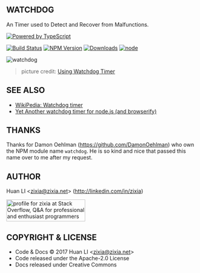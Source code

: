 WATCHDOG
--------
An Timer used to Detect and Recover from Malfunctions.

[![Powered by TypeScript](https://img.shields.io/badge/Powered%20By-TypeScript-blue.svg)](https://www.typescriptlang.org/)

[![Build Status](https://travis-ci.org/zixia/watchdog.svg?branch=master)](https://travis-ci.org/zixia/watchdog) [![NPM Version](https://badge.fury.io/js/watchdog.svg)](https://badge.fury.io/js/watchdog) [![Downloads](http://img.shields.io/npm/dm/watchdog.svg?style=flat-square)](https://npmjs.org/package/watchdog) [![node](https://img.shields.io/node/v/watchdog.svg?maxAge=604800)](https://nodejs.org/)

![watchdog](https://zixia.github.io/watchdog/images/watchdog.png)
> picture credit: [Using Watchdog Timer](https://www.logicsupply.com/explore/io-hub/tutorial-using-beaglebone-black-watchdog-timer/)

SEE ALSO
--------
* [WikiPedia: Watchdog timer](https://en.wikipedia.org/wiki/Watchdog_timer)
* [Yet Another watchdog timer for node.js (and browserify)](https://github.com/andrew-filonenko/ya-watchdog)

THANKS
------
Thanks for Damon Oehlman (https://github.com/DamonOehlman) who own the NPM module name `watchdog`. He is so kind and nice that passed this name over to me after my request.

AUTHOR
------

Huan LI \<zixia@zixia.net\> (http://linkedin.com/in/zixia)

<a href="http://stackoverflow.com/users/1123955/zixia">
  <img src="http://stackoverflow.com/users/flair/1123955.png" width="208" height="58" alt="profile for zixia at Stack Overflow, Q&amp;A for professional and enthusiast programmers" title="profile for zixia at Stack Overflow, Q&amp;A for professional and enthusiast programmers">
</a>

COPYRIGHT & LICENSE
-------------------

* Code & Docs © 2017 Huan LI \<zixia@zixia.net\>
* Code released under the Apache-2.0 License
* Docs released under Creative Commons

